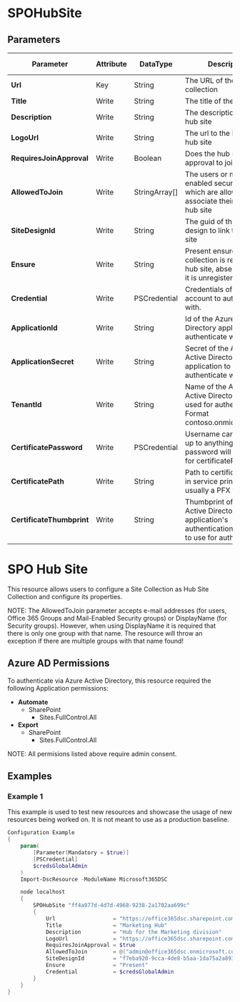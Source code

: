 ﻿# SPOHubSite

## Parameters

| Parameter | Attribute | DataType | Description | Allowed Values |
| --- | --- | --- | --- | --- |
| **Url** | Key | String | The URL of the site collection ||
| **Title** | Write | String | The title of the hub site ||
| **Description** | Write | String | The description of the hub site ||
| **LogoUrl** | Write | String | The url to the logo of the hub site ||
| **RequiresJoinApproval** | Write | Boolean | Does the hub site require approval to join ||
| **AllowedToJoin** | Write | StringArray[] | The users or mail-enabled security groups which are allowed to associate their site with a hub site ||
| **SiteDesignId** | Write | String | The guid of the site design to link to the hub site ||
| **Ensure** | Write | String | Present ensures the site collection is registered as hub site, absent ensures it is unregistered |Present, Absent|
| **Credential** | Write | PSCredential | Credentials of the account to authenticate with. ||
| **ApplicationId** | Write | String | Id of the Azure Active Directory application to authenticate with. ||
| **ApplicationSecret** | Write | String | Secret of the Azure Active Directory application to authenticate with. ||
| **TenantId** | Write | String | Name of the Azure Active Directory tenant used for authentication. Format contoso.onmicrosoft.com ||
| **CertificatePassword** | Write | PSCredential | Username can be made up to anything but password will be used for certificatePassword ||
| **CertificatePath** | Write | String | Path to certificate used in service principal usually a PFX file. ||
| **CertificateThumbprint** | Write | String | Thumbprint of the Azure Active Directory application's authentication certificate to use for authentication. ||

# SPO Hub Site

This resource allows users to configure a Site Collection as Hub Site
Collection and configure its properties.

NOTE:
The AllowedToJoin parameter accepts e-mail addresses (for users, Office
365 Groups and Mail-Enabled Security groups) or DisplayName (for
Security groups). However, when using DisplayName it is required that
there is only one group with that name. The resource will throw an
exception if there are multiple groups with that name found!

## Azure AD Permissions

To authenticate via Azure Active Directory, this resource required the following Application permissions:

* **Automate**
  * SharePoint
    * Sites.FullControl.All
* **Export**
  * SharePoint
    * Sites.FullControl.All

NOTE: All permisions listed above require admin consent.

## Examples

### Example 1

This example is used to test new resources and showcase the usage of new resources being worked on.
It is not meant to use as a production baseline.

```powershell
Configuration Example
{
    param(
        [Parameter(Mandatory = $true)]
        [PSCredential]
        $credsGlobalAdmin
    )
    Import-DscResource -ModuleName Microsoft365DSC

    node localhost
    {
        SPOHubSite "ff4a977d-4d7d-4968-9238-2a1702aa699c"
        {
            Url                  = "https://office365dsc.sharepoint.com/sites/Marketing"
            Title                = "Marketing Hub"
            Description          = "Hub for the Marketing division"
            LogoUrl              = "https://office365dsc.sharepoint.com/sites/Marketing/SiteAssets/hublogo.png"
            RequiresJoinApproval = $true
            AllowedToJoin        = @("admin@office365dsc.onmicrosoft.com", "superuser@office365dsc.onmicrosoft.com")
            SiteDesignId         = "f7eba920-9cca-4de8-b5aa-1da75a2a893c"
            Ensure               = "Present"
            Credential           = $credsGlobalAdmin
        }
    }
}
```

